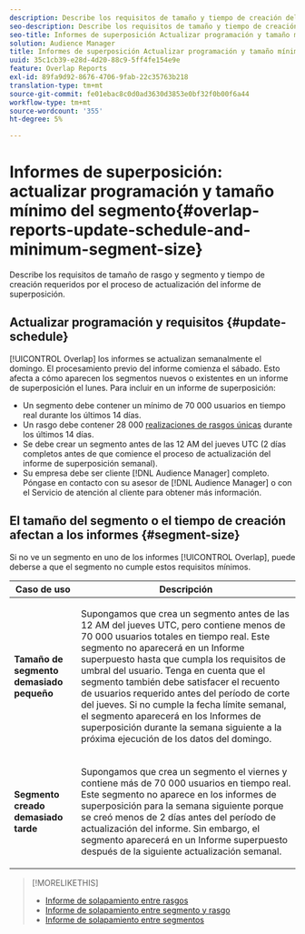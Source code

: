 ```yaml
---
description: Describe los requisitos de tamaño y tiempo de creación del segmento requeridos por el proceso de actualización del informe de superposición.
seo-description: Describe los requisitos de tamaño y tiempo de creación del segmento requeridos por el proceso de actualización del informe de superposición.
seo-title: Informes de superposición Actualizar programación y tamaño mínimo del segmento
solution: Audience Manager
title: Informes de superposición Actualizar programación y tamaño mínimo del segmento
uuid: 35c1cb39-e28d-4d20-88c9-5ff4fe154e9e
feature: Overlap Reports
exl-id: 89fa9d92-8676-4706-9fab-22c35763b218
translation-type: tm+mt
source-git-commit: fe01ebac8c0d0ad3630d3853e0bf32f0b00f6a44
workflow-type: tm+mt
source-wordcount: '355'
ht-degree: 5%

---
```


# Informes de superposición: actualizar programación y tamaño mínimo del segmento{#overlap-reports-update-schedule-and-minimum-segment-size}

Describe los requisitos de tamaño de rasgo y segmento y tiempo de creación requeridos por el proceso de actualización del informe de superposición.

## Actualizar programación y requisitos {#update-schedule}

[!UICONTROL Overlap] los informes se actualizan semanalmente el domingo. El procesamiento previo del informe comienza el sábado. Esto afecta a cómo aparecen los segmentos nuevos o existentes en un informe de superposición el lunes. Para incluir en un informe de superposición:

* Un segmento debe contener un mínimo de 70 000 usuarios en tiempo real durante los últimos 14 días.
* Un rasgo debe contener 28 000 [realizaciones de rasgos únicas](/help/using/features/traits/trait-and-segment-qualification-reference.md) durante los últimos 14 días.
* Se debe crear un segmento antes de las 12 AM del jueves UTC (2 días completos antes de que comience el proceso de actualización del informe de superposición semanal).
* Su empresa debe ser cliente [!DNL Audience Manager] completo. Póngase en contacto con su asesor de [!DNL Audience Manager] o con el Servicio de atención al cliente para obtener más información.

## El tamaño del segmento o el tiempo de creación afectan a los informes {#segment-size}

Si no ve un segmento en uno de los informes [!UICONTROL Overlap], puede deberse a que el segmento no cumple estos requisitos mínimos.

<table id="table_BE2937C1FA314BBDBD1D026321D6E6B1"> 
 <thead> 
  <tr> 
   <th colname="col1" class="entry"> Caso de uso </th> 
   <th colname="col2" class="entry"> Descripción </th> 
  </tr> 
 </thead>
 <tbody> 
  <tr> 
   <td colname="col1"> <p> <b>Tamaño de segmento demasiado pequeño</b> </p> </td> 
   <td colname="col2"> <p>Supongamos que crea un segmento antes de las 12 AM del jueves UTC, pero contiene menos de 70 000 usuarios totales en tiempo real. Este segmento no aparecerá en un <span class="wintitle"> Informe superpuesto</span> hasta que cumpla los requisitos de umbral del usuario. Tenga en cuenta que el segmento también debe satisfacer el recuento de usuarios requerido antes del período de corte del jueves. Si no cumple la fecha límite semanal, el segmento aparecerá en los <span class="wintitle"> Informes de superposición</span> durante la semana siguiente a la próxima ejecución de los datos del domingo. </p> </td> 
  </tr> 
  <tr> 
   <td colname="col1"> <p> <b>Segmento creado demasiado tarde</b> </p> </td> 
   <td colname="col2"> <p>Supongamos que crea un segmento el viernes y contiene más de 70 000 usuarios en tiempo real. Este segmento no aparece en los <span class="wintitle"> informes de superposición</span> para la semana siguiente porque se creó menos de 2 días antes del período de actualización del informe. Sin embargo, el segmento aparecerá en un <span class="wintitle"> Informe superpuesto</span> después de la siguiente actualización semanal. </p> </td> 
  </tr> 
 </tbody> 
</table>

>[!MORELIKETHIS]
>
>* [Informe de solapamiento entre rasgos](../../reporting/dynamic-reports/trait-trait-overlap-report.md#trait-to-trait-overlap-report)
>* [Informe de solapamiento entre segmento y rasgo](../../reporting/dynamic-reports/segment-trait-overlap-report.md)
>* [Informe de solapamiento entre segmentos](../../reporting/dynamic-reports/segment-segment-overlap-report.md)

